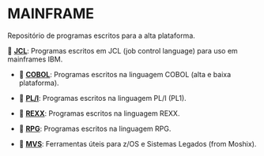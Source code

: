# MAINFRAME

Repositório de programas escritos para a alta plataforma. 
<br />

📂 **[JCL](https://github.com/fermyno/mainframe/tree/main/JCL)**: Programas escritos em JCL (job control language) para uso em mainframes IBM.  

* 📂 **[COBOL](https://github.com/fermyno/mainframe/tree/main/COBOL)**: Programas escritos na linguagem COBOL (alta e baixa plataforma).  

* 📂 **[PL/I](https://github.com/fermyno/mainframe/tree/main/PLI)**: Programas escritos na linguagem PL/I (PL1).
  
* 📂 **[REXX](https://github.com/fermyno/mainframe/tree/main/REXX)**: Programas escritos na linguagem REXX.  

* 📂 **[RPG](https://github.com/fermyno/mainframe/tree/main/RPG)**: Programas escritos na linguagem RPG.  

* 📂 **[MVS](https://github.com/fermyno/mvs)**: Ferramentas úteis para z/OS e Sistemas Legados (from Moshix).  

